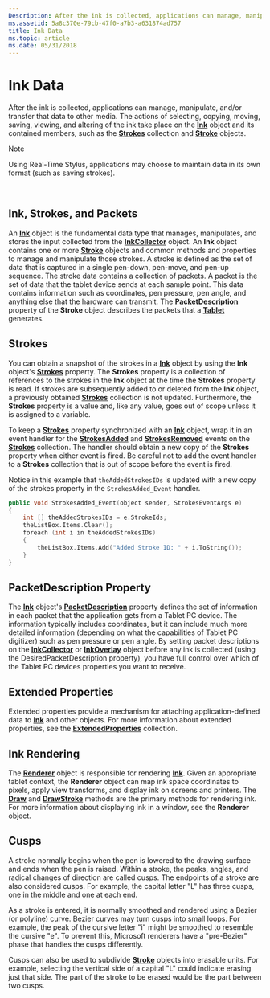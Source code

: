 ```yaml
---
Description: After the ink is collected, applications can manage, manipulate, and/or transfer that data to other media.
ms.assetid: 5a8c370e-79cb-47f0-a7b3-a631874ad757
title: Ink Data
ms.topic: article
ms.date: 05/31/2018
---
```


# Ink Data

After the ink is collected, applications can manage, manipulate, and/or transfer that data to other media. The actions of selecting, copying, moving, saving, viewing, and altering of the ink take place on the [**Ink**](inkdisp-class.md) object and its contained members, such as the [**Strokes**](/previous-versions/windows/desktop/legacy/ms703293(v=vs.85)) collection and [**Stroke**](/windows/desktop/api/msinkaut/nn-msinkaut-iinkstrokedisp) objects.

> [!Note]  
> Using Real-Time Stylus, applications may choose to maintain data in its own format (such as saving strokes).

 

## Ink, Strokes, and Packets

An [**Ink**](inkdisp-class.md) object is the fundamental data type that manages, manipulates, and stores the input collected from the [**InkCollector**](inkcollector-class.md) object. An **Ink** object contains one or more [**Stroke**](/windows/desktop/api/msinkaut/nn-msinkaut-iinkstrokedisp) objects and common methods and properties to manage and manipulate those strokes. A stroke is defined as the set of data that is captured in a single pen-down, pen-move, and pen-up sequence. The stroke data contains a collection of packets. A packet is the set of data that the tablet device sends at each sample point. This data contains information such as coordinates, pen pressure, pen angle, and anything else that the hardware can transmit. The [**PacketDescription**](/windows/desktop/api/msinkaut/nf-msinkaut-iinkstrokedisp-get_packetdescription) property of the **Stroke** object describes the packets that a [**Tablet**](/windows/desktop/api/msinkaut/nn-msinkaut-iinktablet) generates.

## Strokes

You can obtain a snapshot of the strokes in a [**Ink**](inkdisp-class.md) object by using the **Ink** object's [**Strokes**](/windows/desktop/api/msinkaut/nf-msinkaut-iinkdisp-get_strokes) property. The **Strokes** property is a collection of references to the strokes in the **Ink** object at the time the **Strokes** property is read. If strokes are subsequently added to or deleted from the **Ink** object, a previously obtained [**Strokes**](/previous-versions/windows/desktop/legacy/ms703293(v=vs.85)) collection is not updated. Furthermore, the **Strokes** property is a value and, like any value, goes out of scope unless it is assigned to a variable.

To keep a [**Strokes**](/windows/desktop/api/msinkaut/nf-msinkaut-iinkdisp-get_strokes) property synchronized with an [**Ink**](inkdisp-class.md) object, wrap it in an event handler for the [**StrokesAdded**](inkstrokes-strokesadded.md) and [**StrokesRemoved**](inkstrokes-strokesremoved.md) events on the [**Strokes**](/previous-versions/windows/desktop/legacy/ms703293(v=vs.85)) collection. The handler should obtain a new copy of the **Strokes** property when either event is fired. Be careful not to add the event handler to a **Strokes** collection that is out of scope before the event is fired.

Notice in this example that `theAddedStrokesIDs` is updated with a new copy of the strokes property in the `StrokesAdded_Event` handler.


```C++
public void StrokesAdded_Event(object sender, StrokesEventArgs e)
{
    int [] theAddedStrokesIDs = e.StrokeIds;
    theListBox.Items.Clear();
    foreach (int i in theAddedStrokesIDs)
    {
        theListBox.Items.Add("Added Stroke ID: " + i.ToString());
    }
}
```



## PacketDescription Property

The [**Ink**](inkdisp-class.md) object's [**PacketDescription**](/windows/desktop/api/msinkaut/nf-msinkaut-iinkstrokedisp-get_packetdescription) property defines the set of information in each packet that the application gets from a Tablet PC device. The information typically includes coordinates, but it can include much more detailed information (depending on what the capabilities of Tablet PC digitizer) such as pen pressure or pen angle. By setting packet descriptions on the [**InkCollector**](inkcollector-class.md) or [**InkOverlay**](inkoverlay-class.md) object before any ink is collected (using the DesiredPacketDescription property), you have full control over which of the Tablet PC devices properties you want to receive.

## Extended Properties

Extended properties provide a mechanism for attaching application-defined data to [**Ink**](inkdisp-class.md) and other objects. For more information about extended properties, see the [**ExtendedProperties**](/windows/desktop/api/msinkaut/nn-msinkaut-iinkextendedproperties) collection.

## Ink Rendering

The [**Renderer**](inkrenderer-class.md) object is responsible for rendering [**Ink**](inkdisp-class.md). Given an appropriate tablet context, the **Renderer** object can map ink space coordinates to pixels, apply view transforms, and display ink on screens and printers. The [**Draw**](/windows/desktop/api/msinkaut/nf-msinkaut-iinkrenderer-draw) and [**DrawStroke**](/windows/desktop/api/msinkaut/nf-msinkaut-iinkrenderer-drawstroke) methods are the primary methods for rendering ink. For more information about displaying ink in a window, see the **Renderer** object.

## Cusps

A stroke normally begins when the pen is lowered to the drawing surface and ends when the pen is raised. Within a stroke, the peaks, angles, and radical changes of direction are called cusps. The endpoints of a stroke are also considered cusps. For example, the capital letter "L" has three cusps, one in the middle and one at each end.

As a stroke is entered, it is normally smoothed and rendered using a Bezier (or polyline) curve. Bezier curves may turn cusps into small loops. For example, the peak of the cursive letter "i" might be smoothed to resemble the cursive "e". To prevent this, Microsoft renderers have a "pre-Bezier" phase that handles the cusps differently.

Cusps can also be used to subdivide [**Stroke**](/windows/desktop/api/msinkaut/nn-msinkaut-iinkstrokedisp) objects into erasable units. For example, selecting the vertical side of a capital "L" could indicate erasing just that side. The part of the stroke to be erased would be the part between two cusps.

 

 